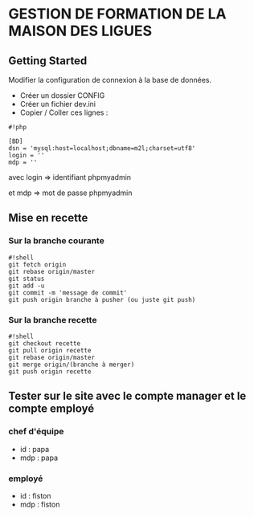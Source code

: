 # GESTION DE FORMATION DE LA MAISON DES LIGUES


## Getting Started

Modifier la configuration de connexion à la base de données.

- Créer un dossier CONFIG
- Créer un fichier dev.ini
- Copier / Coller ces lignes :
```
#!php

[BD]
dsn = 'mysql:host=localhost;dbname=m2l;charset=utf8'
login = ''
mdp = ''
```

avec login => identifiant phpmyadmin 

et mdp => mot de passe phpmyadmin


## Mise en recette

### Sur la branche courante ###



```
#!shell
git fetch origin
git rebase origin/master
git status
git add -u
git commit -m 'message de commit'
git push origin branche à pusher (ou juste git push)
```


### Sur la branche recette ###


```
#!shell
git checkout recette
git pull origin recette
git rebase origin/master
git merge origin/(branche à merger)
git push origin recette

```


## Tester sur le site avec le compte manager et le compte employé ##

### chef d'équipe ### 
*  id : papa
* mdp : papa

### employé ###
* id : fiston
* mdp : fiston